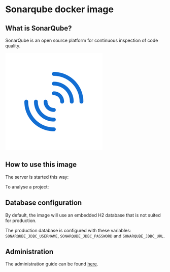 # Sonarqube docker image

## What is SonarQube?

SonarQube is an open source platform for continuous inspection of code quality.

![logo](https://raw.githubusercontent.com/docker-library/docs/84479f149eb7d748d5dc057665eb96f923e60dc1/sonarqube/logo.png)

## How to use this image

The server is started this way:

To analyse a project:

## Database configuration

By default, the image will use an embedded H2 database that is not suited for production.

The production database is configured with these variables: `SONARQUBE_JDBC_USERNAME`, `SONARQUBE_JDBC_PASSWORD` and `SONARQUBE_JDBC_URL`.

## Administration

The administration guide can be found [here](http://docs.sonarqube.org/display/SONAR/Administration+Guide).